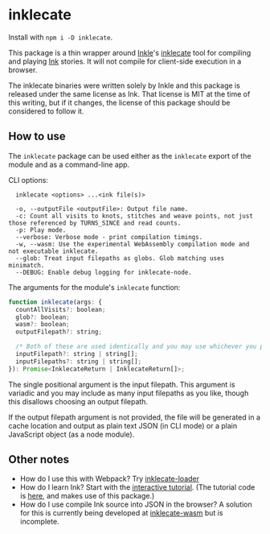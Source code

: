 # inklecate

Install with `npm i -D inklecate`.

This package is a thin wrapper around [Inkle](https://inkle.com)'s [inklecate](https://github.com/inkle/ink/blob/master/inklecate/) tool for compiling and playing [Ink](https://github.com/inkle/ink) stories. It will not compile for client-side execution in a browser.

The inklecate binaries were written solely by Inkle and this package is released under the same license as Ink. That license is MIT at the time of this writing, but if it changes, the license of this package should be considered to follow it.

## How to use

The `inklecate` package can be used either as the `inklecate` export of the module and as a command-line app.

CLI options:

```
  inklecate <options> ...<ink file(s)>

  -o, --outputFile <outputFile>: Output file name.
  -c: Count all visits to knots, stitches and weave points, not just those referenced by TURNS_SINCE and read counts.
  -p: Play mode.
  --verbose: Verbose mode - print compilation timings.
  -w, --wasm: Use the experimental WebAssembly compilation mode and not executable inklecate. 
  --glob: Treat input filepaths as globs. Glob matching uses minimatch.
  --DEBUG: Enable debug logging for inklecate-node.
```

The arguments for the module's `inklecate` function:

```javascript
function inklecate(args: {
  countAllVisits?: boolean;
  glob?: boolean;
  wasm?: boolean;
  outputFilepath?: string;

  /* Both of these are used identically and you may use whichever you please. */
  inputFilepath?: string | string[];
  inputFilepaths?: string | string[];
}): Promise<InklecateReturn | InklecateReturn[]>;
```

The single positional argument is the input filepath. This argument is variadic and you may include as many input filepaths as you like, though this disallows choosing an output filepath.

If the output filepath argument is not provided, the file will be generated in a cache location and output as plain text JSON (in CLI mode) or a plain JavaScript object (as a node module).

## Other notes

* How do I use this with Webpack?
  Try [inklecate-loader](/furkleindustries/inklecate-loader/)
* How do I learn Ink?
  Start with the [interactive tutorial](https://furkleindustries/fictions/ink/ink_resources/ink-interactive-tutorial/). (The tutorial code is [here](https://github.com/furkleindustries/ink-interactive-tutorial), and makes use of this package.)
* How do I use compile Ink source into JSON in the browser?
  A solution for this is currently being developed at [inklecate-wasm](https://github.com/furkleindustries/inklecate-wasm) but is incomplete.
